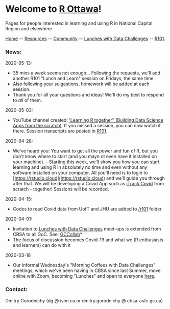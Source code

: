 # Welcome to [R Ottawa](https://ivi-m.github.io/R-Ottawa/)! 

Pages for people interested in learning and using R in National Capital Region and elsewhere

[ Home](https://IVI-M.github.io/R-Ottawa/) --  [ Resources](resources.md) -- [ Community](community.md) -- [Lunches with Data Challenges](meetups.md) -- [ R101](101.md).




### News:  

2020-05-13:
-  35 mins a week seems not enough... Following the requests, we'll add another R101 "Lunch and Learn" session on Fridays, the same time.
- Also following your suigestions, homework will be added at each session.
- Thank you for all your questions and ideas! We'll do my best to respond to *all* of them. 

2020-05-03:
- YouTube channel created: ['Learning R together" (Building  Data Science Apps from the scratch)](https://www.youtube.com/playlist?list=PLUogPW3t8g0RFvDGyKo1murnQUaSJxEPl). If you missed a session, you can now watch it there. Session transcripts are posted in  [ R101](101.md).


2020-04-28:
- We've heard you: You want to get all the power and fun of R, but you don't know where to start (and you  mayn ot even have it installed on your machine). - Starting this week, we'll show you how you can start learning and using R in absolutely no time and even without any software installed on your computer. All you'll need is to login to [https://rstudio.cloud](https://rstudio.cloud) and we'll guide you through after that. We will be developing a Covid App such as [iTrack Covid]() from scratch - together! Sessions will be recorded. 

2020-04-15: 
- Codes to read Covid data from UofT and JHU are added to [ /r101](https://github.com/IVI-M/R-Ottawa/tree/master/r101) folder.

2020-04-01:     
- Invitation to [Lunches with Data Challenges](meetups.md) meet-ups is extended from CBSA to all GoC. See: [GCCollab](https://gccollab.ca/discussion/view/4482867/enlunches-with-data-challenges-on-wednesdays-on-rfr)* 
- The focus of discussion becomes Covid-19 and what we (R enthusiasts and learners) can do with it

2020-03-18
- Our informal Wednesday's "Morning Coffees with Data Challenges" meetings, which we've been having in CBSA since last Summer, move online with Zoom,  becoming "Lunches" and open to everyone [here](meetups.md).



### Contact:

Dmitry Gorodnichy  (dg @ ivim.ca or dmitry.gorodnichy @ cbsa-asfc.gc.ca)
<!-- Questions/comments: dg@ivim.ca (dmitry@gorodnichy.ca) or via gcconnex.ca -->
